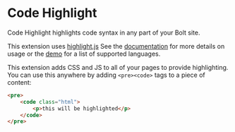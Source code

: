 Code Highlight
=======================

Code Highlight highlights code syntax in any part of your Bolt site.

This extension uses [highlight.js](https://highlightjs.org/)
See the [documentation](https://highlightjs.org/usage/) for more details on usage or the [demo](https://highlightjs.org/static/demo/) for a list of supported languages.

This extension adds CSS and JS to all of your pages to provide highlighting. You can use this anywhere by adding `<pre><code>` tags to a piece of content:
```html
<pre>
    <code class="html">
        <p>this will be highlighted</p>
    </code>
</pre>
```
